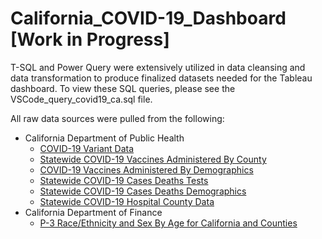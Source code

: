 # California_COVID-19_Dashboard [Work in Progress]

T-SQL and Power Query were extensively utilized in data cleansing and data transformation to produce finalized datasets needed for the Tableau dashboard.  To view these SQL queries, please see the VSCode_query_covid19_ca.sql file.

All raw data sources were pulled from the following:

* California Department of Public Health
  * [COVID-19 Variant Data](https://data.chhs.ca.gov/dataset/covid-19-variant-data)
  * [Statewide COVID-19 Vaccines Administered By County](https://data.chhs.ca.gov/dataset/vaccine-progress-dashboard)
  * [COVID-19 Vaccines Administered By Demographics](https://data.chhs.ca.gov/dataset/vaccine-progress-dashboard)
  * [Statewide COVID-19 Cases Deaths Tests](https://data.chhs.ca.gov/dataset/covid-19-time-series-metrics-by-county-and-state)
  * [Statewide COVID-19 Cases Deaths Demographics](https://data.chhs.ca.gov/dataset/covid-19-time-series-metrics-by-county-and-state)
  * [Statewide COVID-19 Hospital County Data](https://data.ca.gov/dataset/covid-19-hospital-data1)
* California Department of Finance
  * [P-3 Race/Ethnicity and Sex By Age for California and Counties](https://dof.ca.gov/forecasting/demographics/projections/)
